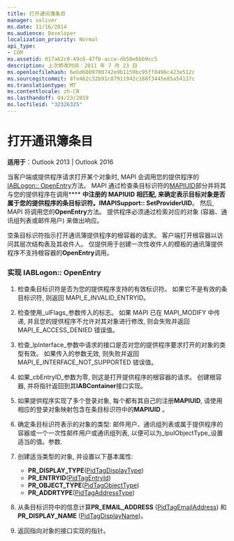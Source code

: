 ```yaml
---
title: 打开通讯簿条目
manager: soliver
ms.date: 11/16/2014
ms.audience: Developer
localization_priority: Normal
api_type:
- COM
ms.assetid: 017a62c0-49c6-47fb-acce-db58e6bb9cc5
description: 上次修改时间：2011 年 7 月 23 日
ms.openlocfilehash: 6ebd6009700742e9b1159bc95ff0496c423e512c
ms.sourcegitcommit: 8fe462c32b91c87911942c188f3445e85a54137c
ms.translationtype: MT
ms.contentlocale: zh-CN
ms.lasthandoff: 04/23/2019
ms.locfileid: "32326325"
---
```

# <a name="opening-address-book-entries"></a>打开通讯簿条目

**适用于**：Outlook 2013 | Outlook 2016 
  
当客户端或提供程序请求打开某个对象时, MAPI 会调用您的提供程序的[IABLogon:: OpenEntry](iablogon-openentry.md)方法。 MAPI 通过检查条目标识符的[MAPIUID](mapiuid.md)部分并将其与您的提供程序在调用**** **中注册的 MAPIUID 相匹配, 来确定表示目标对象是否属于您的提供程序的条目标识符。IMAPISupport:: SetProviderUID**。 然后, MAPI 将调用您的**OpenEntry**方法。 提供程序必须通过检索对应的对象 (容器、通讯组列表或邮件用户) 来做出响应。 
  
空条目标识符指示打开通讯簿提供程序的根容器的请求。 客户端打开根容器以访问其层次结构表及其收件人。 仅提供用于创建一次性收件人的模板的通讯簿提供程序不支持根容器的**OpenEntry**调用。 
  
### <a name="to-implement-iablogonopenentry"></a>实现 IABLogon:: OpenEntry
  
1. 检查条目标识符是否为您的提供程序支持的有效标识符。 如果它不是有效的条目标识符, 则返回 MAPI_E_INVALID_ENTRYID。 
    
2. 检查使用_ulFlags_参数传入的标志。 如果 MAPI 已在 MAPI_MODIFY 中传递, 并且您的提供程序不允许对其对象进行修改, 则会失败并返回 MAPI_E_ACCESS_DENIED 错误值。 
    
3. 检查_lpInterface_参数中请求的接口是否对您的提供程序要求打开的对象的类型有效。 如果传入的参数无效, 则失败并返回 MAPI_E_INTERFACE_NOT_SUPPORTED 错误值。 
    
4. 如果_cbEntryID_参数为零, 则这是打开提供程序的根容器的请求。 创建根容器, 并将指针返回到其**IABContainer**接口实现。 
    
5. 如果提供程序实现了多个登录对象, 每个都有其自己的注册**MAPIUID**, 请使用相应的登录对象映射包含在条目标识符中的**MAPIUID** 。 
    
6. 确定条目标识符表示的对象的类型: 邮件用户、通讯组列表或属于提供程序的容器或一个一次性邮件用户或通讯组列表, 以便可以为_lpulObjectType_设置适当的值。参数. 
    
7. 创建适当类型的对象, 并设置以下基本属性:
    
    - **PR_DISPLAY_TYPE**([PidTagDisplayType](pidtagdisplaytype-canonical-property.md))
    - **PR_ENTRYID**([PidTagEntryId](pidtagentryid-canonical-property.md))
    - **PR_OBJECT_TYPE**([PidTagObjectType](pidtagobjecttype-canonical-property.md))
    - **PR_ADDRTYPE**([PidTagAddressType](pidtagaddresstype-canonical-property.md))
    
8. 从条目标识符中的信息计算**PR_EMAIL_ADDRESS** ([PidTagEmailAddress](pidtagemailaddress-canonical-property.md)) 和**PR_DISPLAY_NAME** ([PidTagDisplayName](pidtagdisplayname-canonical-property.md))。
    
9. 返回指向对象的接口实现的指针。 
    

